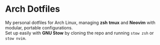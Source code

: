 # Arch Dotfiles

My personal dotfiles for Arch Linux, managing **zsh** **tmux** and **Neovim** with modular, portable configurations.  
Set up easily with **GNU Stow** by cloning the repo and running `stow zsh` or `stow nvim`.
